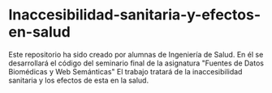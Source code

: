 # Inaccesibilidad-sanitaria-y-efectos-en-salud

Este repositorio ha sido creado por alumnas de Ingeniería de Salud. En él se desarrollará el código del seminario final de la asignatura "Fuentes de Datos Biomédicas y Web Semánticas"
El trabajo tratará de la inaccesibilidad sanitaria y los efectos de esta en la salud.
